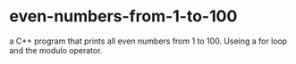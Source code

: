 # even-numbers-from-1-to-100
a C++ program that prints all even numbers from 1 to 100. Useing a for loop and the modulo operator.
